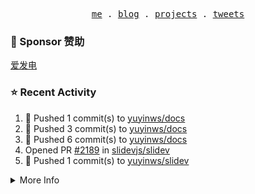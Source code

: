 <p align="center">
  <samp>
    <a href="https://yuy1n.io">me</a> .
    <a href="https://yuy1n.io/blog">blog</a> .
    <a href="https://yuy1n.io/projects">projects</a> .
    <a href="https://twitter.com/yuyinws">tweets</a>
  </samp>
</p>

### 💖 Sponsor 赞助

[爱发电](https://afdian.com/a/yuyinws)

### ⭐️ Recent Activity
<!--RECENT_ACTIVITY:start-->
1. 💪 Pushed 1 commit(s) to [yuyinws/docs](https://github.com/yuyinws/docs)<br>
2. 💪 Pushed 3 commit(s) to [yuyinws/docs](https://github.com/yuyinws/docs)<br>
3. 💪 Pushed 6 commit(s) to [yuyinws/docs](https://github.com/yuyinws/docs)<br>
4. Opened PR [#2189](https://github.com/slidevjs/slidev/pull/2189) in [slidevjs/slidev](https://github.com/slidevjs/slidev)<br>
5. 💪 Pushed 1 commit(s) to [yuyinws/slidev](https://github.com/yuyinws/slidev)<br>
<!--RECENT_ACTIVITY:end-->

<details>
  <summary>
  More Info
  </summary>

[![wakatime](https://wakatime.com/badge/user/51143705-a99d-4e70-b101-fd9e1cb44e71.svg)](https://wakatime.com/@51143705-a99d-4e70-b101-fd9e1cb44e71)

<img src="https://cdn.jsdelivr.net/gh/yuyinws/yuyinws/gitmand.svg" />
<br />
<img src="https://card.yuy1n.io/card/76561198340841543/dark,bg-game-1850570" />
<br />
<img src="https://cdn.jsdelivr.net/gh/yuyinws/yuyinws/github-metrics.svg" />
</details>
